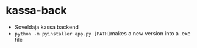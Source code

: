 # kassa-back
 - Soveldaja kassa backend
 - ``python -m pyinstaller app.py [PATH]``makes a new version into a .exe file
